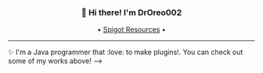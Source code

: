 <h3 align="center">👋 Hi there! I'm DrOreo002</h3>
<p align="center">
  • <a href="https://www.spigotmc.org/resources/authors/droreo002.416123/">Spigot Resources</a> •
</p>

---
✨ I'm a Java programmer that :love: to make plugins!. You can check out some of my works above!
-->
